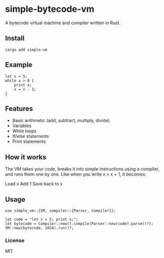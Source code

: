 # simple-bytecode-vm

A bytecode virtual machine and compiler written in Rust.

## Install


```
cargo add simple-vm
```





## Example 
```
let x = 5;
while x > 0 {
    print x;
    x = x - 1;
}
```

## Features

- Basic arithmetic (add, subtract, multiply, divide)
- Variables
- While loops
- If/else statements
- Print statements

## How it works
The VM takes your code, breaks it into simple instructions using a compiler, and runs them one by one. Like when you write x = x + 1, it becomes:

Load x
Add 1
Save back to x


## Usage

```
use simple_vm::{VM, compiler::{Parser, Compiler}};

let code = "let x = 5; print x;";
let bytecode = Compiler::new().compile(Parser::new(code).parse()?);
VM::new(bytecode, 1024).run()?;
```

### License
MIT
